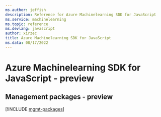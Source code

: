 ```yaml
---
ms.author: jeffish
description: Reference for Azure Machinelearning SDK for JavaScript
ms.service: machinelearning
ms.topic: reference
ms.devlang: javascript
author: xirzec
title: Azure Machinelearning SDK for JavaScript
ms.data: 08/17/2022
---
```

# Azure Machinelearning SDK for JavaScript - preview

## Management packages - preview
[!INCLUDE [mgmt-packages](machinelearning-mgmt-index.md)]